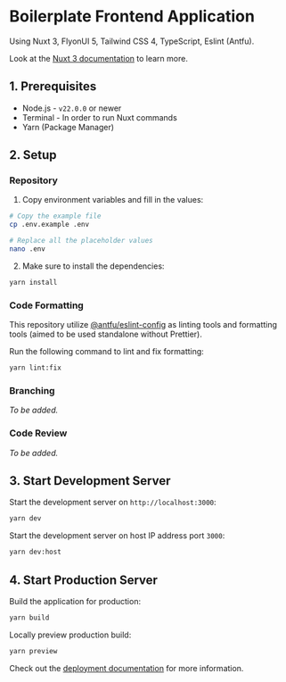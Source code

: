 # Boilerplate Frontend Application
Using Nuxt 3, FlyonUI 5, Tailwind CSS 4, TypeScript, Eslint (Antfu).

Look at the [Nuxt 3 documentation](https://nuxt.com/docs/getting-started/introduction) to learn more.

## 1. Prerequisites

- Node.js - `v22.0.0` or newer
- Terminal - In order to run Nuxt commands
- Yarn (Package Manager)

## 2. Setup

### Repository

1. Copy environment variables and fill in the values:

```bash
# Copy the example file
cp .env.example .env

# Replace all the placeholder values
nano .env
```

2. Make sure to install the dependencies:

```bash
yarn install
```

### Code Formatting

This repository utilize [@antfu/eslint-config](https://github.com/antfu/eslint-config) as linting tools and formatting tools (aimed to be used standalone without Prettier).

Run the following command to lint and fix formatting:

```bash
yarn lint:fix
```

### Branching

_To be added._

### Code Review

_To be added._

## 3. Start Development Server

Start the development server on `http://localhost:3000`:

```bash
yarn dev
```

Start the development server on host IP address port `3000`:

```bash
yarn dev:host
```

## 4. Start Production Server

Build the application for production:

```bash
yarn build
```

Locally preview production build:

```bash
yarn preview
```

Check out the [deployment documentation](https://nuxt.com/docs/getting-started/deployment) for more information.
